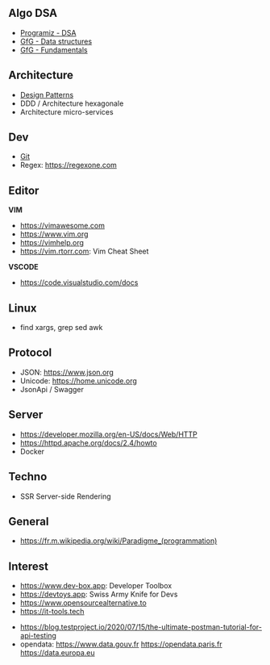 ## Algo DSA
* [Programiz - DSA](https://www.programiz.com/dsa)
* [GfG - Data structures](https://www.geeksforgeeks.org/data-structures)
* [GfG - Fundamentals](https://www.geeksforgeeks.org/fundamentals-of-algorithms)

## Architecture
* [Design Patterns](https://en.wikipedia.org/wiki/Software_design_pattern)
* DDD / Architecture hexagonale
* Architecture micro-services

## Dev
* [Git](https://git-scm.com/doc)
* Regex: https://regexone.com

## Editor
**VIM**
* https://vimawesome.com
* https://www.vim.org
* https://vimhelp.org
* https://vim.rtorr.com: Vim Cheat Sheet

**VSCODE**
* https://code.visualstudio.com/docs

## Linux
- find xargs, grep sed awk

## Protocol
* JSON: https://www.json.org
* Unicode: https://home.unicode.org
* JsonApi / Swagger

## Server
* https://developer.mozilla.org/en-US/docs/Web/HTTP
* https://httpd.apache.org/docs/2.4/howto
* Docker

## Techno
* SSR Server-side Rendering

## General
- https://fr.m.wikipedia.org/wiki/Paradigme_(programmation)

## Interest
- https://www.dev-box.app: Developer Toolbox
- https://devtoys.app: Swiss Army Knife for Devs
- https://www.opensourcealternative.to
- https://it-tools.tech
* https://blog.testproject.io/2020/07/15/the-ultimate-postman-tutorial-for-api-testing
* opendata: https://www.data.gouv.fr https://opendata.paris.fr https://data.europa.eu
